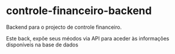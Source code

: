 # controle-financeiro-backend

Backend para o projecto de <a src="https://github.com/inacio1975/controle-financeiro">controle financeiro<a/>.

Este back, expõe seus méodos via API para aceder às informações disponíveis na base de dados
